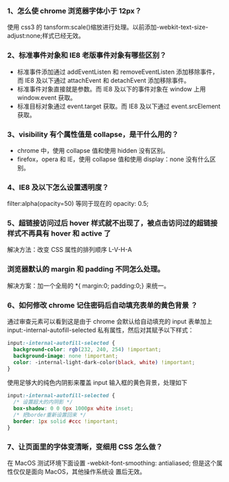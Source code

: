 ### 1、怎么使 chrome 浏览器字体小于 12px？

使用 css3 的 tansform:scale()缩放进行处理。以前添加-webkit-text-size-adjust:none;样式已经无效。

### 2、标准事件对象和 IE8 老版事件对象有哪些区别？

- 标准事件添加通过 addEventListen 和 removeEventListen 添加移除事件，而 IE8 及以下通过 attachEvent 和 detachEvent 添加移除事件。
- 标准事件对象直接就是参数。而 IE8 及以下的事件对象在 window 上用 window.event 获取。
- 标准目标对象通过 event.target 获取。而 IE8 及以下通过 event.srcElement 获取。

### 3、visibility 有个属性值是 collapse，是干什么用的？

- chrome 中，使用 collapse 值和使用 hidden 没有区别。
- firefox，opera 和 IE，使用 collapse 值和使用 display：none 没有什么区别。

### 4、IE8 及以下怎么设置透明度？

filter:alpha(opacity=50)
等同于现在的 opacity: 0.5;

### 5、超链接访问过后 hover 样式就不出现了，被点击访问过的超链接样式不再具有 hover 和 active 了

解决方法：改变 CSS 属性的排列顺序 L-V-H-A

### 浏览器默认的 margin 和 padding 不同怎么处理。

解决方案：加一个全局的 \*{ margin:0; padding:0;} 来统一。

### 6、如何修改 chrome 记住密码后自动填充表单的黄色背景 ？

通过审查元素可以看到这是由于 chrome 会默认给自动填充的 input 表单加上 input:-internal-autofill-selected 私有属性，然后对其赋予以下样式：

```css
input:-internal-autofill-selected {
  background-color: rgb(232, 240, 254) !important;
  background-image: none !important;
  color: -internal-light-dark-color(black, white) !important;
}
```

使用足够大的纯色内阴影来覆盖 input 输入框的黄色背景，处理如下

```css
input:-internal-autofill-selected {
  /* 设置超大的内阴影 */
  box-shadow: 0 0 0px 1000px white inset;
  /* 把border重新设置回来 */
  border: 1px solid #ccc !important;
}
```

### 7、让页面里的字体变清晰，变细用 CSS 怎么做？

在 MacOS 测试环境下面设置 -webkit-font-smoothing: antialiased; 但是这个属性仅仅是面向 MacOS，其他操作系统设
置后无效。
